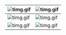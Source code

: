 |![timg.gif](https://i.loli.net/2020/07/31/aqspubHkRmwtC4J.gif)|![timg.gif](https://i.loli.net/2020/07/31/aqspubHkRmwtC4J.gif)|
|  ----  | ----  |
|![timg.gif](https://i.loli.net/2020/07/31/aqspubHkRmwtC4J.gif)|![timg.gif](https://i.loli.net/2020/07/31/aqspubHkRmwtC4J.gif)|
|![timg.gif](https://i.loli.net/2020/07/31/aqspubHkRmwtC4J.gif)|![timg.gif](https://i.loli.net/2020/07/31/aqspubHkRmwtC4J.gif)|
